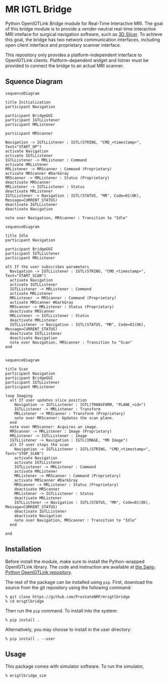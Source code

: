 MR IGTL Bridge
==============
Python OpenIGTLink Bridge module for Real-Time Interactive MRI. The goal of this bridge module is to provide a vender-neutral real-time interactive MRI inteface for surgical navigation software, such as [3D Slicer](https://www.slicer.org/). To achieve this goal, the bridge has two network communication interfaces, including open client interface and proprietary scanner interface. 

This repository only provides a platform-independent interface to OpenIGTLink clients. Platform-dependent widget and listner must be provided to connect the bridge to an actual MRI scanner.


Squence Diagram
---------------

```mermaid
sequenceDiagram

title Initialization
participant Navigation

participant BridgeGUI
participant IGTLListener
participant MRListener

participant MRScanner

Navigation -> IGTLListener : IGTL(STRING, "CMD_<timestamp>", Text="START_UP")
activate Navigation
activate IGTLListener
IGTLListener -> MRListener : Command
activate MRListener
MRListener -> MRScanner : Command (Proprietary)
activate MRScanner #DarkGray
MRScanner -> MRListener : Status (Proprietary)
deactivate MRScanner
MRListener -> IGTLListener : Status
deactivate MRListener
IGTLListener -> Navigation : IGTL(STATUS, "MR", Code=01(OK), Message=CURRENT_STATUS)
deactivate IGTLListener
deactivate Navigation

note over Navigation, MRScanner : Transition to "Idle"

```


```mermaid
sequenceDiagram

title Idle
participant Navigation

participant BridgeGUI
participant IGTLListener
participant MRListener

alt If the user subscribes parameters
  Navigation -> IGTLListener : IGTL(STRING, "CMD_<timestamp>", Text="START_SCAN")
  activate Navigation
  activate IGTLListener
  IGTLListener -> MRListener : Command
  activate MRListener
  MRListener -> MRScanner : Command (Proprietary)
  activate MRScanner #DarkGray
  MRScanner -> MRListener : Status (Proprietary)
  deactivate MRScanner
  MRListener -> IGTLListener : Status
  deactivate MRListener
  IGTLListener -> Navigation : IGTL(STATUS, "MR", Code=01(OK), Message=CURRENT_STATUS)
  deactivate IGTLListener
  deactivate Navigation
  note over Navigation, MRScanner : Transition to "Scan"
end


```

```mermaid
sequenceDiagram

title Scan
participant Navigation
participant BridgeGUI
participant IGTLListener
participant MRListener

loop Imaging
  alt If user updates slice position 
    Navigation -> IGTLListener : IGTL(TRANSFORM, "PLANE_<id>")
    IGTLListener -> MRListener : Transform
    MRListener -> MRScanner : Transform (Proprietary)
    note over MRScanner: Updates the scan plane.
  end
  note over MRScanner: Acquires an image.
  MRScanner -> MRListener : Image (Proprietary)
  MRListener -> IGTLListener : Image
  IGTLListener -> Navigation : IGTL(IMAGE, "MR Image")
  alt If user stops the scan
    Navigation -> IGTLListener : IGTL(STRING, "CMD_<timestamp>", Text="STOP_SCAN")
    activate Navigation
    activate IGTLListener
    IGTLListener -> MRListener : Command
    activate MRListener
    MRListener -> MRScanner : Command (Proprietary)
    activate MRScanner #DarkGray
    MRScanner -> MRListener : Status (Proprietary)
    deactivate MRScanner
    MRListener -> IGTLListener : Status
    deactivate MRListener
    IGTLListener -> Navigation : IGTL(STATUS, "MR", Code=01(OK), Message=CURRENT_STATUS)
    deactivate IGTLListener
    deactivate Navigation
    note over Navigation, MRScanner : Transition to "Idle"
  end
  
end

```


Installation
------------


Before install the module, make sure to install the Python-wrapped OpenIGTLink library. The code and instruction are available at [the Swig-Python OpenIGTLink repository](https://github.com/tokjun/OpenIGTLink/tree/Swig-Python).

The rest of the package can be installed using `pip`. First, download the source from the git repository using the following command:

~~~~
% git clone https://github.com/ProstateBRP/mrigtlbridge
% cd mrigtlbridge
~~~~

Then run the `pip` command. To install into the system:

~~~~
% pip install . 
~~~~

Alternatively, you may choose to install in the user directory:

~~~~
% pip install . --user
~~~~


Usage
-----

This package comes with simulator software. To run the simulator,

~~~~
% mrigtlbridge_sim
~~~~



